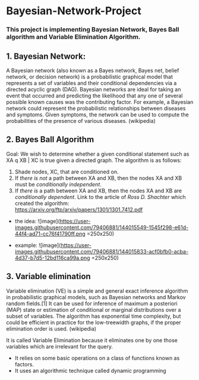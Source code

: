 # Bayesian-Network-Project
### This project is implementing Bayesian Network, Bayes Ball algorithm and Variable Elimination Algorithm.

## 1. Bayesian Network:
A Bayesian network (also known as a Bayes network, Bayes net, belief network, or decision network) is a probabilistic graphical model that represents a set of variables and their conditional dependencies via a directed acyclic graph (DAG). Bayesian networks are ideal for taking an event that occurred and predicting the likelihood that any one of several possible known causes was the contributing factor. For example, a Bayesian network could represent the probabilistic relationships between diseases and symptoms. Given symptoms, the network can be used to compute the probabilities of the presence of various diseases.
(wikipedia)

## 2. Bayes Ball Algorithm
Goal: We wish to determine whether a given conditional statement such as XA q XB | XC
is true given a directed graph.
The algorithm is as follows:
1. Shade nodes, XC, that are conditioned on.
2. If _there is not_ a path between XA and XB, then the nodes XA and XB must be _conditionally independent_.
3. If _there is_ a path between XA and XB, then the nodes XA and XB are _conditionally dependent_.
Link to the article of _Ross D. Shachter_ which created the algorithm: https://arxiv.org/ftp/arxiv/papers/1301/1301.7412.pdf
- the idea:
  ![image](https://user-images.githubusercontent.com/79406881/144015549-1545f298-e61d-44f4-ad71-cc76f41790ff.png =250x250)

- example:
  ![image](https://user-images.githubusercontent.com/79406881/144015833-acf0bfb0-acba-4d37-b7d5-12bd116ca99a.png =250x250)

## 3. Variable elimination
Variable elimination (VE) is a simple and general exact inference algorithm in probabilistic graphical models, such as Bayesian networks and Markov random fields.[1] It can be used for inference of maximum a posteriori (MAP) state or estimation of conditional or marginal distributions over a subset of variables. The algorithm has exponential time complexity, but could be efficient in practice for the low-treewidth graphs, if the proper elimination order is used. (wikipedia)

It is called Variable Elimination because it eliminates one by one those
variables which are irrelevant for the query.
- It relies on some basic operations on a class of functions known as
factors.
- It uses an algorithmic technique called dynamic programming
